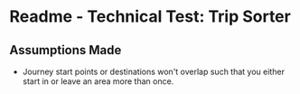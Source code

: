 # Readme - Technical Test: Trip Sorter

## Assumptions Made

* Journey start points or destinations won't overlap such that you either start in or leave an area more than once.
